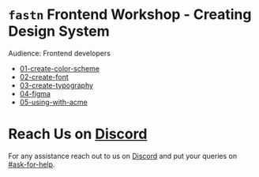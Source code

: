 # `fastn` Frontend Workshop - Creating Design System

Audience: Frontend developers

- [01-create-color-scheme](/c-design/01-create-color-scheme.md)
- [02-create-font](/c-design/02-create-font.md)
- [03-create-typography](/c-design/03-create-typography.md)
- [04-figma](/c-design/)
- [05-using-with-acme](/c-design/)

# Reach Us on [Discord](https://fastn.com/discord/)

For any assistance reach out to us on [Discord](https://fastn.com/discord/) and put your queries on [#ask-for-help](https://discord.com/channels/793929082483769345/1079299083283472454).
